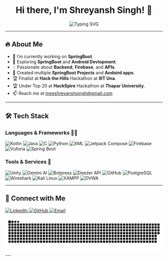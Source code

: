 <h1 align="center">Hi there, I'm Shreyansh Singh! 👋</h1>

<p align="center"><img src="https://readme-typing-svg.herokuapp.com?font=Fira+Code&weight=600&size=22&pause=1000&color=00C2CB&center=true&vCenter=true&width=600&lines=Spring+Boot+%7C+Android-Devlopment+%7C+AR-VR;Hackathon+Enthusiast+%7C+Tech+Explorer;Kotlin+%7C+Firebase+%7C+APIs+%7C+Jetpack+Compose;Passionate+About+Innovation+🚀" alt="Typing SVG" />
</p>

---

## 🔥 About Me
- 🚀 I’m currently working on **SpringBoot**.
- 🎵 Exploring **SpringBoot** and **Android Devlopment**.
- 💡 Passionate about **Backend**, **Firebase**, and **APIs**.
- 🎨 Created multiple **SpringBoot Projects** and **Andoird apps**.
- 🏆 Finalist at **Hack the Hills** Hackathon at **IIIT Una**.
- 🏆 Under Top 20 at **HackSpire** Hackathon at **Thapar University**.
- 📫 Reach me at [meeshreyanshsingh@gmail.com](mailto:meeshreyanshsingh@gmail.com)

---

## 🛠 Tech Stack

### **Languages & Frameworks** 🧑‍💻
![Kotlin](https://img.shields.io/badge/Kotlin-0095D5?style=for-the-badge&logo=kotlin&logoColor=white)
![Java](https://img.shields.io/badge/Java-007396?style=for-the-badge&logo=java&logoColor=white)
![C](https://img.shields.io/badge/C-00599C?style=for-the-badge&logo=c&logoColor=white)
![Python](https://img.shields.io/badge/Python-3776AB?style=for-the-badge&logo=python&logoColor=white)
![XML](https://img.shields.io/badge/XML-EB5424?style=for-the-badge&logo=xml&logoColor=white)
![Jetpack Compose](https://img.shields.io/badge/Jetpack%20Compose-4285F4?style=for-the-badge&logo=jetpackcompose&logoColor=white)
![Firebase](https://img.shields.io/badge/Firebase-FFCA28?style=for-the-badge&logo=firebase&logoColor=white)
![Vuforia](https://img.shields.io/badge/Vuforia-009F6B?style=for-the-badge&logo=vuforia&logoColor=white)
![Spring Boot](https://img.shields.io/badge/Spring%20Boot-6DB33F?style=for-the-badge&logo=spring-boot&logoColor=white)

### **Tools & Services** 🔧
![Unity](https://img.shields.io/badge/Unity-100000?style=for-the-badge&logo=unity&logoColor=white)
![Gemini AI](https://img.shields.io/badge/Gemini%20AI-4285F4?style=for-the-badge&logo=google&logoColor=white)
![Botpress](https://img.shields.io/badge/Botpress-0A0A0A?style=for-the-badge&logo=botpress&logoColor=white)
![Deezer API](https://img.shields.io/badge/Deezer-FF0000?style=for-the-badge&logo=deezer&logoColor=white)
![GitHub](https://img.shields.io/badge/GitHub-181717?style=for-the-badge&logo=github&logoColor=white)
![PostgreSQL](https://img.shields.io/badge/PostgreSQL-4169E1?style=for-the-badge&logo=postgresql&logoColor=white)
![Wireshark](https://img.shields.io/badge/Wireshark-1679A7?style=for-the-badge&logo=wireshark&logoColor=white)
![Kali Linux](https://img.shields.io/badge/Kali%20Linux-268BDA?style=for-the-badge&logo=kalilinux&logoColor=white)
![XAMPP](https://img.shields.io/badge/XAMPP-FB7A24?style=for-the-badge&logo=xampp&logoColor=white)
![DVWA](https://img.shields.io/badge/DVWA-4E4E4E?style=for-the-badge&logo=gnu-linux&logoColor=white)

---

## 🌟 Connect with Me
<p align="left">
  <a href="https://www.linkedin.com/in/shreyansh-singh-729b0b198/" target="_blank">
    <img alt="LinkedIn" src="https://img.shields.io/badge/LinkedIn-Shreyansh%20Singh-blue?style=for-the-badge&logo=linkedin">
  </a>

  <a href="https://github.com/Shreyansh9016" target="_blank">
    <img alt="GitHub" src="https://img.shields.io/badge/GitHub-Shreyansh9016-black?style=for-the-badge&logo=github">
  </a>

  <a href="mailto:meeshreyanshsingh@gmail.com">
    <img alt="Email" src="https://img.shields.io/badge/Email-meeshreyanshsingh@gmail.com-red?style=for-the-badge&logo=gmail">
  </a>
</p>
<picture>
  <source media="(prefers-color-scheme: dark)" srcset="https://raw.githubusercontent.com/Pradhuman19/Pradhuman19/output/github-snake-dark.svg" />
  <source media="(prefers-color-scheme: light)" srcset="https://raw.githubusercontent.com/Pradhuman19/Pradhuman19/output/github-snake.svg" />
  <img alt="github-snake" src="https://raw.githubusercontent.com/Pradhuman19/Pradhuman19/output/github-snake.svg" />
</picture>
---
